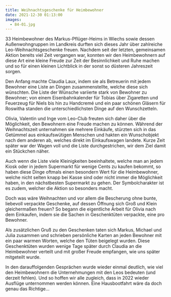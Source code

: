 ```yaml
---
title: Weihnachtsgeschenke für Heimbewohner
date: 2021-12-30 01:13:00
images:
  - 84-01.jpg
---
```


33 Heimbewohner des Markus-Pflüger-Heims in Wiechs sowie dessen Außenwohngruppen im Landkreis durften sich dieses Jahr über zahlreiche Leo-Weihnachtsgeschenke freuen. Nachdem seit der letzten, gemeinsamen Aktion bereits viel Zeit vergangen war, konnten wir den Heimbewohnern auf diese Art eine kleine Freude zur Zeit der Besinnlichkeit und Ruhe machen und so für einen kleinen Lichtblick in der sonst so düsteren Jahreszeit sorgen.

Den Anfang machte Claudia Laux, indem sie als Betreuerin mit jedem Bewohner eine Liste an Dingen zusammenstellte, welche diese sich wünschten. Die Liste der Wünsche variierte stark von Bewohner zu Bewohner; von einem Eisenbahnkalender für Tobias über Zigaretten und Feuerzeug für Niels bis hin zu Handcremé und ein paar schönen Gläsern für Roswitha standen die unterschiedlichsten Dinge auf den Wunschzetteln.

Olivia, Valentin und Inge vom Leo-Club freuten sich daher über die Möglichkeit, den Bewohnern eine Freude machen zu können. Während der Weihnachtszeit unternahmen sie mehrere Einkäufe, stürzten sich in das Getümmel aus einkaufswütigen Menschen und hakten ein Wunschobjekt nach dem anderen ab, welches direkt im Einkaufswagen landete. Kurze Zeit später war der Wagen voll und die Liste durchgestrichen, wir dem Ziel damit ein Stückchen näher.

Auch wenn die Liste viele Kleinigkeiten beeinhaltete, welche man an jedem Kiosk oder in jedem Supermarkt für wenige Cents zu kaufen bekommt, so haben diese Dinge oftmals einen besondern Wert für die Heimbewohner, welche nicht selten knapp bei Kasse sind oder nicht immer die Möglichkeit haben, in den nächstbesten Supermarkt zu gehen. Der Symbolcharakter ist es zudem, welcher die Aktion so besonders macht.

Doch was wäre Weihnachten und vor allem die Bescherung ohne bunte, liebevoll verpackte Geschenke, auf dessen Öffnung sich Groß und Klein gleichermaßen freuen? So begann die eigentliche Arbeit für Olivia nach dem Einkaufen, indem sie die Sachen in Geschenktüten verpackte, eine pro Bewohner.

Als zusätzlichen Gruß zu den Geschenken taten sich Markus, Michael und Julia zusammen und schrieben persönliche Karten an jeden Bewohner mit ein paar warmen Worten, welche den Tüten beigelegt wurden. Diese Geschenktüten wurden wenige Tage später durch Claudia an die Heimbewohner verteilt und mit großer Freude empfangen, wie uns später mitgeteilt wurde.

In den darauffolgenden Gesprächen wurde wieder einmal deutlich, wie viel den Heimbewohnern die Unternehmungen mit den Leos bedeuten (und derzeit fehlen). Und so hoffen wir alle zugleich, dass in 2022 wieder Ausflüge unternommen werden können. Eine Hausbootfahrt wäre da doch genau das Richtige...
